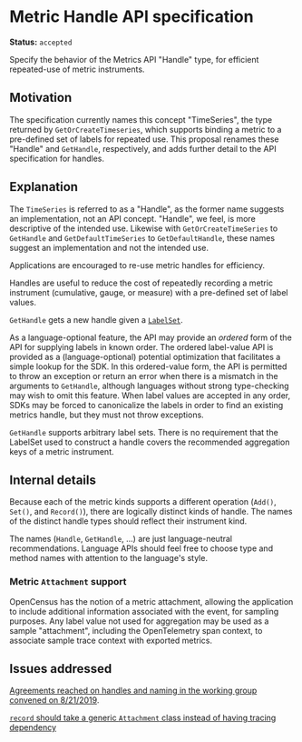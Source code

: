 # Metric Handle API specification

**Status:** `accepted`

Specify the behavior of the Metrics API "Handle" type, for efficient repeated-use of metric instruments.

## Motivation

The specification currently names this concept "TimeSeries", the type returned by `GetOrCreateTimeseries`, which supports binding a metric to a pre-defined set of labels for repeated use.  This proposal renames these "Handle" and `GetHandle`, respectively, and adds further detail to the API specification for handles.  

## Explanation

The `TimeSeries` is referred to as a "Handle", as the former name suggests an implementation, not an API concept. "Handle", we feel, is more descriptive of the intended use.  Likewise with `GetOrCreateTimeSeries` to `GetHandle` and `GetDefaultTimeSeries` to `GetDefaultHandle`, these names suggest an implementation and not the intended use.

Applications are encouraged to re-use metric handles for efficiency.

Handles are useful to reduce the cost of repeatedly recording a metric instrument (cumulative, gauge, or measure) with a pre-defined set of label values.

`GetHandle` gets a new handle given a [`LabelSet`](./0049-metric-label-set.md).

As a language-optional feature, the API may provide an _ordered_ form of the API for supplying labels in known order.  The ordered label-value API is provided as a (language-optional) potential optimization that facilitates a simple lookup for the SDK.  In this ordered-value form, the API is permitted to throw an exception or return an error when there is a mismatch in the arguments to `GetHandle`, although languages without strong type-checking may wish to omit this feature.  When label values are accepted in any order, SDKs may be forced to canonicalize the labels in order to find an existing metrics handle, but they must not throw exceptions.

`GetHandle` supports arbitrary label sets.  There is no requirement that the LabelSet used to construct a handle covers the recommended aggregation keys of a metric instrument.

## Internal details

Because each of the metric kinds supports a different operation (`Add()`, `Set()`, and `Record()`), there are logically distinct kinds of handle.  The names of the distinct handle types should reflect their instrument kind.

The names (`Handle`, `GetHandle`, ...) are just language-neutral recommendations.  Language APIs should feel free to choose type and method names with attention to the language's style.

### Metric `Attachment` support

OpenCensus has the notion of a metric attachment, allowing the application to include additional information associated with the event, for sampling purposes.  Any label value not used for aggregation may be used as a sample "attachment", including the OpenTelemetry span context, to associate sample trace context with exported metrics.

## Issues addressed

[Agreements reached on handles and naming in the working group convened on 8/21/2019](https://docs.google.com/document/d/1d0afxe3J6bQT-I6UbRXeIYNcTIyBQv4axfjKF4yvAPA/edit#).

[`record` should take a generic `Attachment` class instead of having tracing dependency](https://github.com/open-telemetry/opentelemetry-specification/issues/144)

